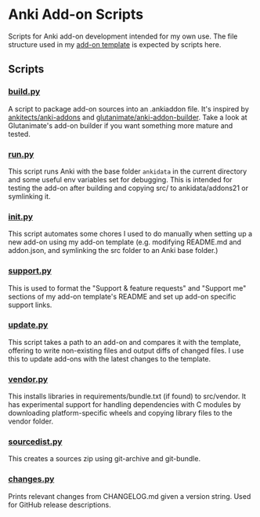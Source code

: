 # Anki Add-on Scripts

Scripts for Anki add-on development intended for my own use. The file structure used in my [add-on template](https://github.com/abdnh/anki-addon-template) is expected by scripts here.

## Scripts

### [build.py](src/ankiscripts/build.py)

A script to package add-on sources into an .ankiaddon file. It's inspired by [ankitects/anki-addons](https://github.com/ankitects/anki-addons) and [glutanimate/anki-addon-builder](https://github.com/glutanimate/anki-addon-builder). Take a look at Glutanimate's add-on builder if you want something more mature and tested.

### [run.py](src/ankiscripts/run.py)

This script runs Anki with the base folder `ankidata` in the current directory and some useful env variables set for debugging.
This is intended for testing the add-on after building and copying src/ to ankidata/addons21 or symlinking it.

### [init.py](src/ankiscripts/init.py)

This script automates some chores I used to do manually when setting up a new add-on using my add-on template (e.g. modifying README.md and addon.json, and symlinking the src folder to an Anki base folder.)

### [support.py](src/ankiscripts/support.py)

This is used to format the "Support & feature requests" and "Support me" sections of my add-on template's README
and set up add-on specific support links.

### [update.py](src/ankiscripts/update.py)

This script takes a path to an add-on and compares it with the template, offering to write non-existing files and output diffs of changed files. I use this to update add-ons with the latest changes to the template.

### [vendor.py](src/ankiscripts/vendor.py)

This installs libraries in requirements/bundle.txt (if found) to src/vendor. It has experimental support for handling dependencies with C modules by downloading platform-specific wheels and copying library files to the vendor folder.

### [sourcedist.py](src/ankiscripts/sourcedist.py)

This creates a sources zip using git-archive and git-bundle.

### [changes.py](src/ankiscripts/changes.py)

Prints relevant changes from CHANGELOG.md given a version string. Used for GitHub release descriptions.
